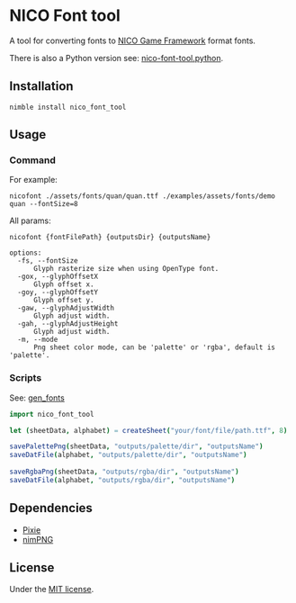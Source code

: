 # NICO Font tool

A tool for converting fonts to [NICO Game Framework](https://github.com/ftsf/nico) format fonts.

There is also a Python version see: [nico-font-tool.python](https://github.com/TakWolf/nico-font-tool.python).

## Installation

```commandline
nimble install nico_font_tool
```

## Usage

### Command

For example:

```commandline
nicofont ./assets/fonts/quan/quan.ttf ./examples/assets/fonts/demo quan --fontSize=8
```

All params:

```text
nicofont {fontFilePath} {outputsDir} {outputsName}

options:
  -fs, --fontSize
      Glyph rasterize size when using OpenType font.
  -gox, --glyphOffsetX
      Glyph offset x.
  -goy, --glyphOffsetY
      Glyph offset y.
  -gaw, --glyphAdjustWidth
      Glyph adjust width.
  -gah, --glyphAdjustHeight
      Glyph adjust width.
  -m, --mode
      Png sheet color mode, can be 'palette' or 'rgba', default is 'palette'.
```

### Scripts

See: [gen_fonts](examples/gen_fonts.nim)

```nim
import nico_font_tool

let (sheetData, alphabet) = createSheet("your/font/file/path.ttf", 8)

savePalettePng(sheetData, "outputs/palette/dir", "outputsName")
saveDatFile(alphabet, "outputs/palette/dir", "outputsName")
  
saveRgbaPng(sheetData, "outputs/rgba/dir", "outputsName")
saveDatFile(alphabet, "outputs/rgba/dir", "outputsName")
```

## Dependencies

- [Pixie](https://github.com/treeform/pixie)
- [nimPNG](https://github.com/jangko/nimPNG)

## License

Under the [MIT license](LICENSE).
